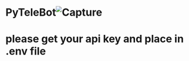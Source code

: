 # PyTeleBot![Capture](https://github.com/arunNewPhoenix/PyTeleBot/assets/62498648/b3ca39a3-2df2-4bd9-a8e0-f81fd04a1cef)
<H1>please get your api key and place in .env file</H1>
